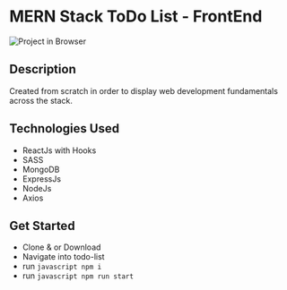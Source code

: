 # MERN Stack ToDo List - FrontEnd

![Project in Browser](https://imgur.com/nmho5K7)

## Description
Created from scratch in order to display web development fundamentals across the stack.

## Technologies Used
- ReactJs with Hooks
- SASS
- MongoDB
- ExpressJs
- NodeJs
- Axios

## Get Started
- Clone & or Download
- Navigate into todo-list 
- run ```javascript npm i ```
- run ```javascript npm run start ```

